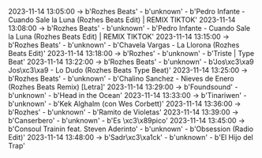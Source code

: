 2023-11-14 13:05:00 -> b'Rozhes Beats' - b'unknown' - b'Pedro Infante - Cuando Sale la Luna (Rozhes Beats Edit) | REMIX TIKTOK'
2023-11-14 13:08:00 -> b'Rozhes Beats' - b'unknown' - b'Pedro Infante - Cuando Sale la Luna (Rozhes Beats Edit) | REMIX TIKTOK'
2023-11-14 13:15:00 -> b'Rozhes Beats' - b'unknown' - b'Chavela Vargas - La Llorona (Rozhes Beats Edit)'
2023-11-14 13:18:00 -> b'Rozhes' - b'unknown' - b'Triste | Type Beat'
2023-11-14 13:22:00 -> b'Rozhes Beats' - b'unknown' - b'Jos\xc3\xa9 Jos\xc3\xa9 - Lo Dudo (Rozhes Beats Type Beat)'
2023-11-14 13:25:00 -> b'Rozhes Beats' - b'unknown' - b'Chalino Sanchez - Nieves de Enero (Rozhes Beats Remix) [Letra]'
2023-11-14 13:29:00 -> b'Foundsound' - b'unknown' - b'Head in the Ocean'
2023-11-14 13:33:00 -> b'Tinariwen' - b'unknown' - b'Kek Alghalm (con Wes Corbett)'
2023-11-14 13:36:00 -> b'Rozhes' - b'unknown' - b'Ramito de Violetas'
2023-11-14 13:39:00 -> b'Canserbero' - b'unknown' - b'Es \xc3\x89pico'
2023-11-14 13:45:00 -> b'Consoul Trainin feat. Steven Aderinto' - b'unknown' - b'Obsession (Radio Edit)'
2023-11-14 13:48:00 -> b'Sadr\xc3\xa1ck' - b'unknown' - b'El Hijo del Trap'
